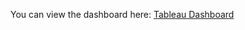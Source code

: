 You can view the dashboard here: [Tableau Dashboard](https://public.tableau.com/views/Tableauwebmarketingdashboard/Dashboard1?:language=en-US&:sid=&:redirect=auth&:display_count=n&:origin=viz_share_link)


